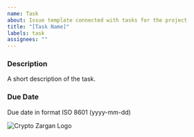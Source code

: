 ```yaml
---
name: Task
about: Issue template connected with tasks for the project
title: "[Task Name]"
labels: task
assignees: ""
---
```


### Description

A short description of the task.

### Due Date

Due date in format ISO 8601 (yyyy-mm-dd)

<img src = "https://cdn.discordapp.com/attachments/775422843990048818/776137118040457236/crypto_zargan.png" alt = "Crypto Zargan Logo">
